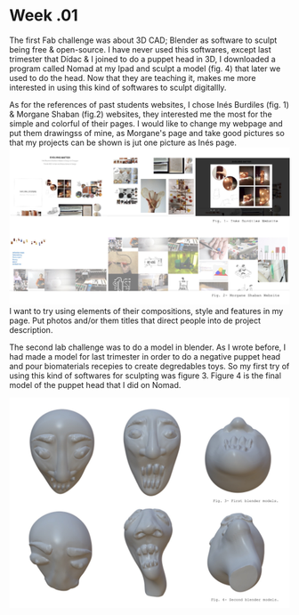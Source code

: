 # Week .01

The first Fab challenge was about 3D CAD; Blender as software to sculpt being free & open-source. I have never used this softwares, except last trimester that Dídac & I joined to do a puppet head in 3D, I downloaded a program called Nomad at my Ipad and sculpt a model (fig. 4) that later we used to do the head. Now that they are teaching it, makes me more interested in using this kind of softwares to sculpt digitallly.

 As for the references of past students websites, I chose Inés Burdiles (fig. 1) & Morgane Shaban (fig.2) websites, they interested me the most for the simple and colorful of their pages. I would like to change my webpage and put them drawingss of mine, as Morgane's page and take good pictures so that my projects can be shown is jut one picture as Inés page.
<img src= "../../images/Websites.jpg" alt="Photo of Inés & Morgane's Websites">
 I want to try using elements of their compositions, style and features in my page. Put photos and/or  them titles that direct people into de project description.

The second lab challenge was to do a model in blender. As I wrote before, I had made a model for last trimester in order to do a negative puppet head and pour biomaterials recepies to create degredables toys. So my first try of using this kind of softwares for sculpting was figure 3. Figure 4 is the final model of the puppet head that I did on Nomad.

<img src= "../../images/Blender.jpg" alt="Photo of Inés & Morgane's Websites">